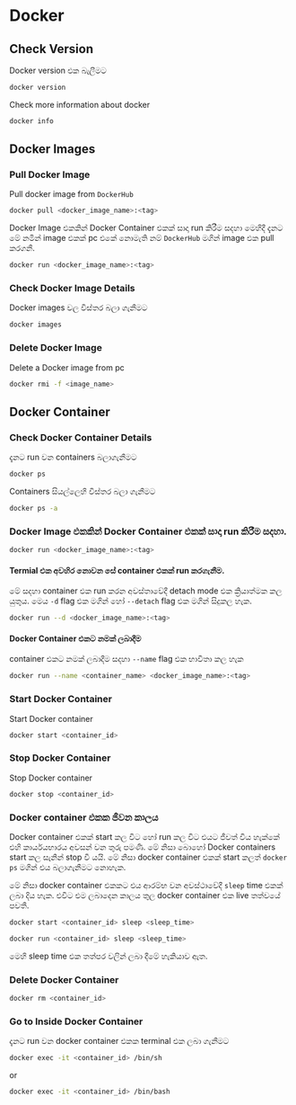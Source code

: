 # Docker

## Check Version
Docker version එක බැලීමට 
```bash
docker version
```

Check more information about docker
```bash
docker info
```
## Docker Images

### Pull Docker Image
Pull docker image from `DockerHub`
```bash
docker pull <docker_image_name>:<tag>
```

Docker Image එකකින් Docker Container එකක් සාදා run කිරීම සදහා
මෙහිදී දැනට මේ නමින් image එකක් pc එකේ නොමැති නම් `DockerHub` මගින් image එක pull කරගනී.
```bash
docker run <docker_image_name>:<tag>
```

### Check Docker Image Details
Docker images වල විස්තර බලා ගැනීමට
```bash
docker images
```
### Delete Docker Image
Delete a Docker image from pc
```bash
docker rmi -f <image_name>
```

## Docker Container

### Check Docker Container Details
දැනට run වන containers බලාගැනීමට
```bash
docker ps
```

Containers සියල්ලෙහි විස්තර බලා ගැනීමට
```bash
docker ps -a
```

### Docker Image එකකින් Docker Container එකක් සාදා run කිරීම සදහා.
```bash
docker run <docker_image_name>:<tag>
```

#### Termial එක අවහිර නොවන සේ container එකක් run කරගැනීම.

මේ සදහා container එක run කරන අවස්තාවේදී detach mode එක ක්‍රියාත්මක කල යුතුය. මෙය `-d` flag එක මගින් හෝ `--detach` flag එක මගින් සිදුකල හැක.

```bash
docker run --d <docker_image_name>:<tag>
```

#### Docker Container එකට නමක් ලබාදීම

container එකට නමක් ලබාදීම සදහා `--name` flag එක භාවිතා කල හැක

```bash
docker run --name <container_name> <docker_image_name>:<tag>
```

### Start Docker Container
Start Docker container
```bash
docker start <container_id>
```
### Stop Docker Container
Stop Docker container
```bash
docker stop <container_id>
```

### Docker container එකක ජීවන කාලය
Docker container එකක් start කල විට හෝ run කල විට එයට ජීවත් විය හැක්කේ එහි කාර්යයභාරය අවසන් වන තුරු පමණි.  මේ නිසා බොහෝ Docker containers start කල සැනින් stop වී යයි. මේ නිසා docker container එකක් start කලත් `docker ps` මගින් එය බලාගැනීමට නොහැක. 

මේ නිසා docker container එකකට එය ආරම්භ වන අවස්ථාවේදී `sleep` time එකක් ලබා දිය හැක.  එවිට එම ලබාදෙන කාලය තුල docker container එක live තත්වයේ පවතී.

```bash
docker start <container_id> sleep <sleep_time>
```

```bash
docker run <container_id> sleep <sleep_time>
```
මෙහි sleep time එක තත්පර වලින් ලබා දීමේ හැකියාව ඇත.

### Delete Docker Container
```bash
docker rm <container_id>
```

### Go to Inside Docker Container
දැනට run වන docker container එකක terminal එක ලබා ගැනීමට
```bash
docker exec -it <container_id> /bin/sh
```
or

```bash
docker exec -it <container_id> /bin/bash
```
